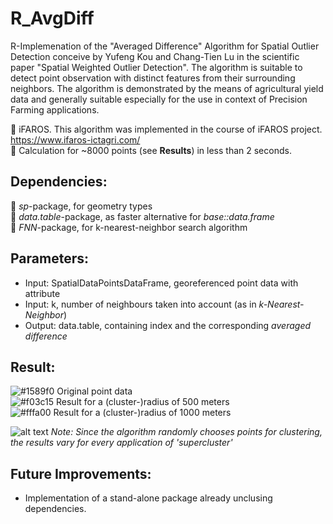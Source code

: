# R_AvgDiff
R-Implemenation of the "Averaged Difference" Algorithm for Spatial Outlier Detection conceive by Yufeng Kou and Chang-Tien Lu in the scientific paper "Spatial Weighted Outlier Detection". The algorithm is suitable to detect point observation with distinct features
from their surrounding neighbors. The algorithm is demonstrated by the means of agricultural yield data and generally suitable especially for the use in context of Precision Farming applications.

:seedling: iFAROS. This algorithm was implemented in the course of iFAROS project. https://www.ifaros-ictagri.com/ <br/>
:bullettrain_side: Calculation for ~8000 points (see __Results__) in less than 2 seconds.<br/>

## Dependencies:<br/>
:wrench: _sp_-package, for geometry types<br/>
:wrench: _data.table_-package, as faster alternative for _base::data.frame_<br/>
:wrench: _FNN_-package, for k-nearest-neighbor search algorithm<br/>

## Parameters:<br/>
- Input: SpatialDataPointsDataFrame, georeferenced point data with attribute<br/>
- Input: k, number of neighbours taken into account (as in _k-Nearest-Neighbor_)<br/>
- Output: data.table, containing index and the corresponding _averaged difference_<br/>


## Result:<br/>
![#1589f0](https://placehold.it/15/1589f0/000000?text=+) Original point data </br>
![#f03c15](https://placehold.it/15/f03c15/000000?text=+) Result for a (cluster-)radius of 500 meters </br>
![#fffa00](https://placehold.it/15/fffa00/000000?text=+) Result for a (cluster-)radius of 1000 meters </br>

![alt text](https://github.com/OliverHennhoefer/ArcPy_Supercluster/blob/master/supercluster_result.PNG)
*Note: Since the algorithm randomly chooses points for clustering, the results vary for every application of 'supercluster'*

## Future Improvements:<br/>
- Implementation of a stand-alone package already unclusing dependencies.
